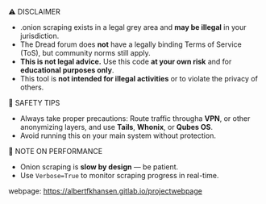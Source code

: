 ⚠️ DISCLAIMER

- .onion scraping exists in a legal grey area and **may be illegal** in your jurisdiction.
- The Dread forum does **not** have a legally binding Terms of Service (ToS), but community norms still apply.
- **This is not legal advice.** Use this code **at your own risk** and for **educational purposes only**.
- This tool is **not intended for illegal activities** or to violate the privacy of others.

🔐 SAFETY TIPS

- Always take proper precautions: Route traffic througha **VPN**, or other anonymizing layers, and use **Tails**, **Whonix**, or **Qubes OS**.
- Avoid running this on your main system without protection.

🐢 NOTE ON PERFORMANCE

- Onion scraping is **slow by design** — be patient.
- Use `Verbose=True` to monitor scraping progress in real-time.


webpage: https://albertfkhansen.gitlab.io/projectwebpage